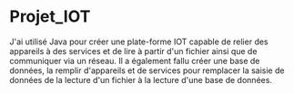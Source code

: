 # Projet_IOT
J'ai utilisé Java pour créer une plate-forme IOT capable de relier des appareils à des services et de lire à partir d'un fichier ainsi que de communiquer via un réseau. Il a également fallu créer une base de données, la remplir d'appareils et de services pour remplacer la saisie de données de la lecture d'un fichier à la lecture d'une base de données.
